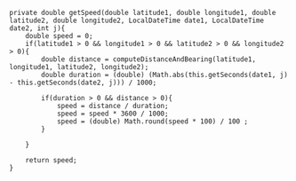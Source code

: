     private double getSpeed(double latitude1, double longitude1, double latitude2, double longitude2, LocalDateTime date1, LocalDateTime date2, int j){
        double speed = 0;
        if(latitude1 > 0 && longitude1 > 0 && latitude2 > 0 && longitude2 > 0){
            double distance = computeDistanceAndBearing(latitude1, longitude1, latitude2, longitude2);
            double duration = (double) (Math.abs(this.getSeconds(date1, j) - this.getSeconds(date2, j))) / 1000;

            if(duration > 0 && distance > 0){
                speed = distance / duration;
                speed = speed * 3600 / 1000;
                speed = (double) Math.round(speed * 100) / 100 ;
            }

        }

        return speed;
    }
